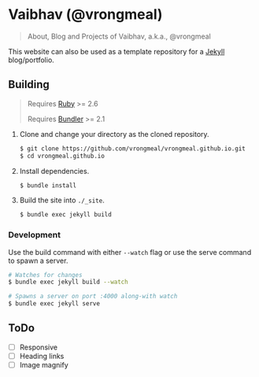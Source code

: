 # Vaibhav (@vrongmeal)

> About, Blog and Projects of Vaibhav, a.k.a., @vrongmeal

This website can also be used as a template repository for a [Jekyll](https://jekyllrb.com/)
blog/portfolio.

## Building

> Requires [Ruby](https://www.ruby-lang.org/) >= 2.6
>
> Requires [Bundler](https://bundler.io/) >= 2.1

1. Clone and change your directory as the cloned repository.

   ```sh
   $ git clone https://github.com/vrongmeal/vrongmeal.github.io.git
   $ cd vrongmeal.github.io
   ```

2. Install dependencies.

   ```sh
   $ bundle install
   ```

3. Build the site into `./_site`.

   ```sh
   $ bundle exec jekyll build
   ```

### Development

Use the build command with either `--watch` flag or use the serve command
to spawn a server.

```sh
# Watches for changes
$ bundle exec jekyll build --watch

# Spawns a server on port :4000 along-with watch
$ bundle exec jekyll serve
```

## ToDo

- [ ] Responsive
- [ ] Heading links
- [ ] Image magnify
